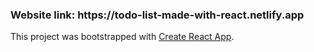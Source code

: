 

<h3>Website link: https://todo-list-made-with-react.netlify.app </h3> 

This project was bootstrapped with [Create React App](https://github.com/facebook/create-react-app).

